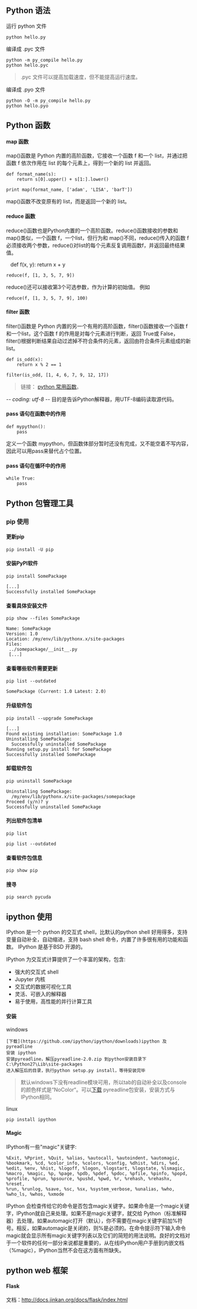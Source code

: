 
## Python 语法
运行 python 文件  

	python hello.py
    
编译成 .pyc 文件

	python -m py_compile hello.py
	python hello.pyc
> .pyc 文件可以提高加载速度，但不能提高运行速度。

编译成 .pyo 文件

    python -O -m py_compile hello.py
    python hello.pyo
    
## Python 函数
#### map 函数
map()函数是 Python 内置的高阶函数，它接收一个函数 f 和一个 list，并通过把函数 f 依次作用在 list 的每个元素上，得到一个新的 list 并返回。

    def format_name(s):
        return s[0].upper() + s[1:].lower()
    
    print map(format_name, ['adam', 'LISA', 'barT'])
    
map()函数不改变原有的 list，而是返回一个新的 list。

#### reduce 函数
reduce()函数也是Python内置的一个高阶函数。reduce()函数接收的参数和 map()类似，一个函数 f，一个list，但行为和 map()不同，reduce()传入的函数 f 必须接收两个参数，reduce()对list的每个元素反复调用函数f，并返回最终结果值。

    def f(x, y):
        return x + y

    reduce(f, [1, 3, 5, 7, 9])
reduce()还可以接收第3个可选参数，作为计算的初始值。
例如

    reduce(f, [1, 3, 5, 7, 9], 100)

#### filter 函数
filter()函数是 Python 内置的另一个有用的高阶函数，filter()函数接收一个函数 f 和一个list，这个函数 f 的作用是对每个元素进行判断，返回 True或 False，filter()根据判断结果自动过滤掉不符合条件的元素，返回由符合条件元素组成的新list。

    def is_odd(x):
        return x % 2 == 1

    filter(is_odd, [1, 4, 6, 7, 9, 12, 17])


> 链接： [python 常用函数](https://docs.python.org/2/library/functions.html)。

-*- coding: utf-8 -*-
目的是告诉Python解释器，用UTF-8编码读取源代码。

#### pass 语句在函数中的作用

    def mypython():
        pass
    
定义一个函数 mypython，但函数体部分暂时还没有完成，又不能空着不写内容，因此可以用pass来替代占个位置。

#### pass 语句在循环中的作用

    while True:
        pass

## Python 包管理工具

### pip 使用

#### 更新pip

    pip install -U pip
    
#### 安装PyPI软件

    pip install SomePackage

    [...]
    Successfully installed SomePackage
    
#### 查看具体安装文件

    pip show --files SomePackage

    Name: SomePackage
    Version: 1.0
    Location: /my/env/lib/pythonx.x/site-packages
    Files:
     ../somepackage/__init__.py
     [...]

#### 查看哪些软件需要更新
  
    pip list --outdated

    SomePackage (Current: 1.0 Latest: 2.0)

#### 升级软件包

    pip install --upgrade SomePackage

    [...]
    Found existing installation: SomePackage 1.0
    Uninstalling SomePackage:
      Successfully uninstalled SomePackage
    Running setup.py install for SomePackage
    Successfully installed SomePackage

#### 卸载软件包

    pip uninstall SomePackage

    Uninstalling SomePackage:
      /my/env/lib/pythonx.x/site-packages/somepackage
    Proceed (y/n)? y
    Successfully uninstalled SomePackage


#### 列出软件包清单

    pip list

    pip list --outdated

#### 查看软件包信息

    pip show pip


#### 搜寻

    pip search pycuda


## ipython 使用
IPython 是一个 python 的交互式 shell，比默认的python shell 好用得多，支持变量自动补全，自动缩进，支持 bash shell 命令，内置了许多很有用的功能和函数。
IPython 是基于BSD 开源的。

IPython 为交互式计算提供了一个丰富的架构，包含:

* 强大的交互式 shell
* Jupyter 内核
* 交互式的数据可视化工具
* 灵活、可嵌入的解释器
* 易于使用，高性能的并行计算工具

#### 安装

windows 

    [下载](https://github.com/ipython/ipython/downloads)ipython 及 pyreadline 
    安装 ipython
    安装pyreadline，解压pyreadline-2.0.zip 到python安装目录下C:\Python27\Lib\site-packages
    进入解压后的目录，执行python setup.py install，等待安装完毕
    
> 默认windows下没有readline模块可用，所以tab的自动补全以及console的颜色样式是“NoColor“。可以[下载](https://pypi.python.org/pypi/pyreadline/2.0) pyreadline包安装，安装方式与IPython相同。    

linux

    pip install ipython

#### Magic
IPython有一些"magic"关键字:

    %Exit, %Pprint, %Quit, %alias, %autocall, %autoindent, %automagic, 
    %bookmark, %cd, %color_info, %colors, %config, %dhist, %dirs, %ed, 
    %edit, %env, %hist, %logoff, %logon, %logstart, %logstate, %lsmagic, 
    %macro, %magic, %p, %page, %pdb, %pdef, %pdoc, %pfile, %pinfo, %popd, 
    %profile, %prun, %psource, %pushd, %pwd, %r, %rehash, %rehashx, %reset, 
    %run, %runlog, %save, %sc, %sx, %system_verbose, %unalias, %who, 
    %who_ls, %whos, %xmode 
IPython 会检查传给它的命令是否包含magic关键字。如果命令是一个magic关键字，IPython就自己来处理。如果不是magic关键字，就交给 Python（标准解释器）去处理。如果automagic打开（默认），你不需要在magic关键字前加%符号。相反，如果automagic是关闭的，则%是必须的。在命令提示符下输入命令magic就会显示所有magic关键字列表以及它们的简短的用法说明。良好的文档对于一个软件的任何一部分来说都是重要的，从在线IPython用户手册到内嵌文档（%magic），IPython当然不会在这方面有所缺失。

## python web 框架
#### Flask

文档：http://docs.jinkan.org/docs/flask/index.html


